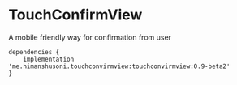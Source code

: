 # TouchConfirmView
A mobile friendly way for confirmation from user


```
dependencies {
	implementation 'me.himanshusoni.touchconvirmview:touchconvirmview:0.9-beta2'
}
```
